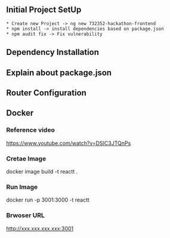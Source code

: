 ## Initial Project SetUp
    * Create new Project -> ng new 732352-hackathon-frontend
    * npm install -> install dependencies based on package.json
    * npm audit fix -> Fix vulnerability

## Dependency Installation


## Explain about package.json

## Router Configuration

## Docker

### Reference video
https://www.youtube.com/watch?v=DSIC3JTQnPs

### Cretae Image
docker image build -t reactt .

### Run Image
docker run -p 3001:3000 -t reactt


### Brwoser URL
http://xxx.xxx.xxx.xxx:3001
